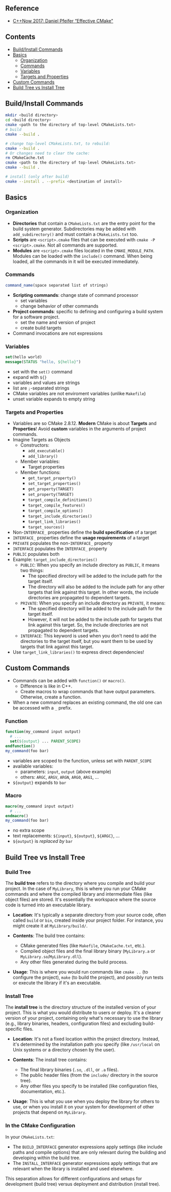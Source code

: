 ## Reference

- [C++Now 2017: Daniel Pfeifer “Effective CMake"](https://www.youtube.com/watch?v=bsXLMQ6WgIk)

## Contents

- [Build/Install Commands](#buildinstall-commands)
- [Basics](#basics)
    - [Organization](#organization)
    - [Commands](#commands)
    - [Variables](#variables)
    - [Targets and Properties](#targets-and-properties)
- [Custom Commands](#custom-commands)
- [Build Tree vs Install Tree](#build-tree-vs-install-tree)

## Build/Install Commands

```sh
mkdir <build directory>
cd <build directory>
cmake <path to the directory of top-level CMakeLists.txt>
# build
cmake --build .

# change top-level CMakeLists.txt, to rebuild:
cmake --build .
# Or changes need to clear the cache:
rm CMakeCache.txt
cmake <path to the directory of top-level CMakeLists.txt>
cmake --build .

# install (only after build)
cmake --install . --prefix <destination of install>
```

## Basics

### Organization

- __Directories__ that contain a `CMakeLists.txt` are the entry point for the build system generator. Subdirectories may be added with `add_subdirectory()` and must contain a `CMakeLists.txt` too.
- __Scripts__ are `<script>.cmake` files that can be executed with `cmake -P <script>.cmake`. Not all commands are supported.
- __Modules__ are `<script>.cmake` files located in the `CMAKE_MODULE_PATH`. Modules can be loaded with the `include()` command. When being loaded, all the commands in it will be executed immediately.

### Commands

```cmake
command_name(space separated list of strings)
```

- __Scripting commands__: change state of command processor
    - set variables
    - change behavior of other commands
- __Project commands__: specific to defining and configuring a build system for a software project.
    - set the name and version of project
    - create build targets
- Command invocations are not expressions

### Variables

```cmake
set(hello world)
message(STATUS "hello, ${hello}")
```

- set with the `set()` command
- expand with `${}`
- variables and values are strings
- list are `;`-separated strings
- CMake variables are not enviroment variables (unlike `Makefile`)
- unset variable expands to empty string

### Targets and Properties

- Variables are so CMake 2.8.12. __Modern__ CMake is about __Targets__ and __Properties__! Avoid __custom__ variables in the arguments of project commands.
- Imagine Targets as Objects
    - Constructors:
        - `add_executable()`
        - `add_library()`
    - Member variables:
        - Target properties
    - Member functions:
        - `get_target_property()`
        - `set_target_properties()`
        - `get_property(TARGET)`
        - `set_property(TARGET)`
        - `target_compile_definitions()`
        - `target_compile_features()`
        - `target_compile_options()`
        - `target_include_directories()`
        - `target_link_libraries()`
        - `target_sources()`
- Non-`INTERFACE_` properties define the __build specification__ of a target
- `INTERFACE_` properties define the __usage requirements__ of a target
- `PRIVATE` populates the non-`INTERFACE_` property
- `INTERFACE` populates the `INTERFACE_` property
- `PUBLIC` populates both
- Example: `target_include_directories()`
    - `PUBLIC`: When you specify an include directory as `PUBLIC`, it means two things:
        - The specified directory will be added to the include path for the target itself.
        - The directory will also be added to the include path for any other targets that link against this target. In other words, the include directories are propagated to dependent targets.
    - `PRIVATE`: When you specify an include directory as `PRIVATE`, it means:
        - The specified directory will be added to the include path for the target itself.
        - However, it will not be added to the include path for targets that link against this target. So, the include directories are not propagated to dependent targets.
    - `INTERFACE`: This keyword is used when you don't need to add the directories to the target itself, but you want them to be used by targets that link against this target.
- Use `target_link_libraries()` to express direct dependencies!

## Custom Commands

- Commands can be added with `function()` or `macro()`.
    - Difference is like in C++.
    - Create macros to wrap commands that have output parameters. Otherwise, create a function.
- When a new command replaces an existing command, the old one can be accessed with a `_` prefix.

### Function

```cmake
function(my_command input output)
  # ...
  set(${output} ... PARENT_SCOPE)
endfunction()
my_command(foo bar)
```

- variables are scoped to the function, unless set with `PARENT_SCOPE`
- available variables:
    - parameters: `input`, `output` (above example)
    - others: `ARGC`, `ARGV`, `ARGN`, `ARG0`, `ARG1`, ...
- `${output}` expands to `bar`

### Macro

```cmake
macro(my_command input output)
  # ...
endmacro()
my_command(foo bar)
```

- no extra scope
- text replacements: `${input}`, `${output}`, `${ARGC}`, ...
- `${output}` is _replaced by_ `bar`


## Build Tree vs Install Tree

### Build Tree

The **build tree** refers to the directory where you compile and build your project. In the case of `MyLibrary`, this is where you run your CMake commands and where the compiled library and intermediate files (like object files) are stored. It's essentially the workspace where the source code is turned into an executable library.

- **Location**: It's typically a separate directory from your source code, often called `build` or `bin`, created inside your project folder. For instance, you might create it at `MyLibrary/build/`.

- **Contents**: The build tree contains:
    - CMake generated files (like `Makefile`, `CMakeCache.txt`, etc.).
    - Compiled object files and the final library binary (`MyLibrary.a` or `MyLibrary.so`/`MyLibrary.dll`).
    - Any other files generated during the build process.

- **Usage**: This is where you would run commands like `cmake ..` (to configure the project), `make` (to build the project), and possibly run tests or execute the library if it's an executable.

### Install Tree

The **install tree** is the directory structure of the installed version of your project. This is what you would distribute to users or deploy. It's a cleaner version of your project, containing only what's necessary to use the library (e.g., library binaries, headers, configuration files) and excluding build-specific files.

- **Location**: It's not a fixed location within the project directory. Instead, it's determined by the installation path you specify (like `/usr/local` on Unix systems or a directory chosen by the user).

- **Contents**: The install tree contains:
    - The final library binaries (`.so`, `.dll`, or `.a` files).
    - The public header files (from the `include/` directory in the source tree).
    - Any other files you specify to be installed (like configuration files, documentation, etc.).

- **Usage**: This is what you use when you deploy the library for others to use, or when you install it on your system for development of other projects that depend on `MyLibrary`.

### In the CMake Configuration

In your `CMakeLists.txt`:

- The `BUILD_INTERFACE` generator expressions apply settings (like include paths and compile options) that are only relevant during the building and developing within the build tree.
- The `INSTALL_INTERFACE` generator expressions apply settings that are relevant when the library is installed and used elsewhere.

This separation allows for different configurations and setups for development (build tree) versus deployment and distribution (install tree).

